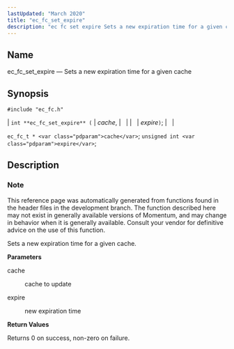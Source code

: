 ```yaml
---
lastUpdated: "March 2020"
title: "ec_fc_set_expire"
description: "ec fc set expire Sets a new expiration time for a given cache int ec fc set expire cache expire ec fc t cache unsigned int expire This reference page was automatically generated from functions found in the header files in the development branch The function described here may not..."
---
```


<a name="apis.ec_fc_set_expire"></a> 
## Name

ec_fc_set_expire — Sets a new expiration time for a given cache

## Synopsis

`#include "ec_fc.h"`

| `int **ec_fc_set_expire** (` | <var class="pdparam">cache</var>, |   |
|   | <var class="pdparam">expire</var>`)`; |   |

`ec_fc_t * <var class="pdparam">cache</var>`;
`unsigned int <var class="pdparam">expire</var>`;<a name="idp52306080"></a> 
## Description

### Note

This reference page was automatically generated from functions found in the header files in the development branch. The function described here may not exist in generally available versions of Momentum, and may change in behavior when it is generally available. Consult your vendor for definitive advice on the use of this function.

Sets a new expiration time for a given cache.

**<a name="idp52308960"></a> Parameters**

<dl class="variablelist">

<dt>cache</dt>

<dd>

cache to update

</dd>

<dt>expire</dt>

<dd>

new expiration time

</dd>

</dl>

**<a name="idp52313520"></a> Return Values**

Returns 0 on success, non-zero on failure.